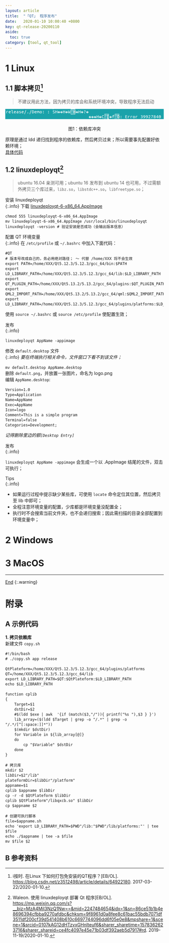 ```yaml
---
layout: article
title:  "「QT」 程序发布"
date:   2020-01-10 10:00:40 +0800
key: qt-release-20200110
aside:
  toc: true
category: [tool, qt_tool]
---
```

<span id='head'></span>
<!--more-->   

# 1 Linux
## 1.1 脚本拷贝[^2]
>不建议用此方法，因为拷贝的库会和系统环境冲突，导致程序无法启动
<center class="half">
  <img src="/assets/images/tools/qt/release/error.png" />&emsp;<br>图1：依赖库冲突  
</center>

原理是通过 ldd 递归找到程序的依赖库，然后拷贝过来；所以需要事先配置好依赖环境；     
[具体代码](#code)    

## 1.2 linuxdeployqt[^1]
>ubuntu 16.04 亲测可用；ubuntu 16 发布到 ubuntu 14 也可用，不过需额外拷贝三个库过来，`libz.so`，`libstdc++.so`，`libfreetype.so`；   

安装 linuxdeployqt      
{:.info}
下载 [linuxdeployqt-6-x86_64.AppImage](https://github.com/probonopd/linuxdeployqt/releases)    
```shell
chmod 555 linuxdeployqt-6-x86_64.AppImage
mv linuxdeployqt-6-x86_64.AppImage /usr/local/bin/linuxdeployqt
linuxdeployqt -version # 验证安装是否成功（会输出版本信息）
```

配置 QT 环境变量   
{:.info}
在 `/etc/profile` 或 `~/.bashrc` 中加入下面代码：          
```shell
#QT
# 版本号改成自己的，务必用绝对路径； ～ 代替 /home/XXX 将不会生效
export PATH=/home/XXX/Qt5.12.3/5.12.3/gcc_64/bin:$PATH
export LD_LIBRARY_PATH=/home/XXX/Qt5.12.3/5.12.3/gcc_64/lib:$LD_LIBRARY_PATH
export QT_PLUGIN_PATH=/home/XXX/Qt5.13.2/5.13.2/gcc_64/plugins:$QT_PLUGIN_PATH
export QML2_IMPORT_PATH=/home/XXX/Qt5.13.2/5.13.2/gcc_64/qml:$QML2_IMPORT_PATH
export LD_LIBRARY_PATH=/home/XXX/Qt5.12.3/5.12.3/gcc_64/plugins/platforms:$LD_LIBRARY_PATH
```
使用 `source ~/.bashrc` 或 `source /etc/profile` 使配置生效；    

发布  
{:.info}

`linuxdeployqt AppName -appimage`    

修改 `default.desktop` 文件   
{:.info}
*要在终端执行相关命令，文件窗口下看不到该文件；*    

`mv default.desktop AppName.desktop`    
删除 `default.png`，并放置一张图片，命名为 logo.png    
编辑 `AppName.desktop`:    
```shell
Version=1.0
Type=Application
Name=AppName
Exec=AppName
Icon=logo
Comment=This is a simple program
Terminal=false
Categories=Development;
```
*记得删除里边的额`[Desktop Entry]`*    

发布   
{:.info}

`linuxdeployqt AppName -appimage` 会生成一个以 .AppImage 结尾的文件，双击可执行；     

Tips  
{:.info}
- 如果运行过程中提示缺少某些库，可使用 `locate` 命令定位其位置，然后拷贝至 lib 中即可；  
- 全程注意环境变量的配置，少库都是环境变量没配置全；      
- 执行时不会搜索当前文件夹，也不会递归搜索；因此需扫描的目录全部配置到环境变量中；     


# 2 Windows

# 3 MacOS

-------------------  
[End](#head)
{:.warning}  

# 附录
## A 示例代码
<span id="copy">**1. 拷贝依赖库**</span>    
新建文件 `copy.sh`    
```shell
#!/bin/bash
# ./copy.sh app release

QtPlateform=/home/XXX/Qt5.12.3/5.12.3/gcc_64/plugins/platforms
QT=/home/XXX/Qt5.12.3/5.12.3/gcc_64/lib
export LD_LIBRARY_PATH=$QT:$QtPlateform:$LD_LIBRARY_PATH
echo $LD_LIBRARY_PATH

function cplib
{
    Target=$1
    dstDir=$2
    #$(ldd $exe | awk  '{if (match($3,"/")){ printf("%s "),$3 } }')
    lib_array=($(ldd $Target | grep -o "/.*" | grep -o "/.*/[^[:space:]]*"))
    $(mkdir $dstDir)
    for Variable in ${lib_array[@]}
    do
        cp "$Variable" $dstDir
    done
}

# 拷贝库
mkdir $2
libDir=$2"/lib"
plateformDir=$libDir"/platform"
appname=$1
cplib $appname $libDir
cp -r -d $QtPlateform $libDir
cplib $QtPlateform"/libqxcb.so" $libDir
cp $appname $2

# 创建可执行脚本
file=$appname.sh
echo 'export LD_LIBRARY_PATH=$PWD"/lib:"$PWD"/lib/platforms:"' | tee $file
echo ./$appname | tee -a $file
mv $file $2
```

## B 参考资料
[^1]:  Waleon. 使用 linuxdeployqt 部署 Qt 程序[EB/OL]. <https://mp.weixin.qq.com/s?__biz=MzA4MjI3NzQ1Nw==&mid=2247484654&idx=1&sn=86ce51b1b4e8696394cfbba9270afdbc&chksm=9f8961d0a8fee8c61bac55bdb7071df3511df200cf39d541408b610c6697744096dd6f05e0e8&mpshare=1&scene=1&srcid=0107kAG12dHTzvxGHnIteuf6&sharer_sharetime=1578362623716&sharer_shareid=ce4fc4097e45e71b03df392aeb5d7917#rd>. 2019-11-19/2020-01-10.   
[^2]: i按时. 在Linux 下如何打包免安装的QT程序？[EB/OL]. <https://blog.csdn.net/z3512498/article/details/64922180>. 2017-03-22/2020-01-10.      
